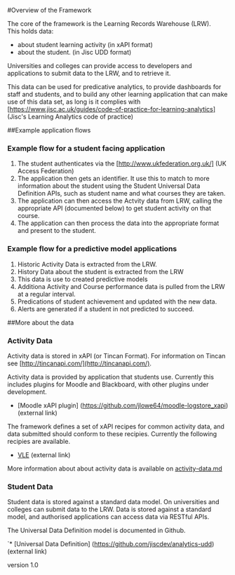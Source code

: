 #Overview of the Framework

The core of the framework is the Learning Records Warehouse (LRW).  
This holds data:
* about student learning activity (in xAPI format)
* about the student. (in Jisc UDD format)

Universities and colleges can provide access to developers and applications to submit data to the LRW, and to retrieve it.

This data can be used for predicative analytics, to provide dashboards for staff and students, and to build any other learning application that can make use of this data set, as long is it complies with [https://www.jisc.ac.uk/guides/code-of-practice-for-learning-analytics] (Jisc's Learning Analytics code of practice)

##Example application flows

### Example flow for a student facing application

1) The student authenticates via the [http://www.ukfederation.org.uk/] (UK Access Federation)
2) The application then gets an identifier.  It use this to match to more information about the student using the Student Universal Data Definition APIs, such as student name and what courses they are taken.
3) The application can then access the Actvity data from LRW, calling the appropriate API (documented below) to get student activity on that course.
4) The application can then process the data into the appropriate format and present to the student.

### Example flow for a predictive model applications

1) Historic Activity Data is extracted from the LRW.
2) History Data about the student is extracted from the LRW
3) This data is use to created predictive models
4) Additiona Activity and Course performance data is pulled from the LRW at a regular interval.
5) Predications of student achievement and updated with the new data.
6) Alerts are generated if a student in not predicted to succeed.

##More about the data

### Activity Data
Activity data is stored in xAPI (or Tincan Format).  For information on Tincan see [http://tincanapi.com/](http://tincanapi.com/).

Activity data is provided by application that students use. Currently this includes plugins for Moodle and Blackboard, with other plugins under development.

* [Moodle xAPI plugin] (https://github.com/jlowe64/moodle-logstore_xapi) (external link)

The framework defines a set of xAPI recipes for common activity data, and data submitted should conform to these recipies. Currently the following recipies are available.

* [VLE](https://github.com/jiscdev/xapi-vle) (external link)

More information about about activity data is available on [activity-data.md](activity-data.md)


### Student Data

Student data is stored against a standard data model. On universities and colleges can submit data to the LRW. Data is stored against a standard model, and authorised applications can access data via RESTful APIs.

The Universal Data Definition model is documented in Github.

`* [Universal Data Definition] (https://github.com/jiscdev/analytics-udd) (external link)

version 1.0
    
